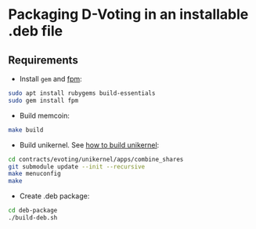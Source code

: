 # Packaging D-Voting in an installable .deb file

## Requirements

- Install `gem` and [fpm](https://fpm.readthedocs.io/en/latest/installation.html):

```sh
sudo apt install rubygems build-essentials
sudo gem install fpm
```

- Build memcoin:

```sh
make build
```

- Build unikernel. See [how to build unikernel](../contracts/evoting/unikernel/apps/combine_shares/README.md):

```sh
cd contracts/evoting/unikernel/apps/combine_shares
git submodule update --init --recursive 
make menuconfig
make
```

- Create .deb package:

```sh
cd deb-package
./build-deb.sh
```

